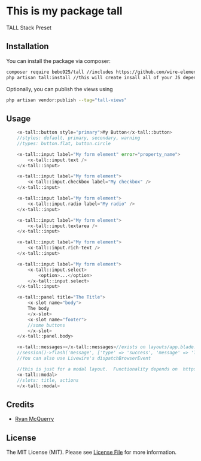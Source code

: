 # This is my package tall

TALL Stack Preset

## Installation

You can install the package via composer:

```bash
composer require bebo925/tall //includes https://github.com/wire-elements/modal
php artisan tall:install //this will create insall all of your JS dependencies, create a tailwind.config.js, update your webpack.mix.js file, and create an app.blade.php layout file
```

Optionally, you can publish the views using

```bash
php artisan vendor:publish --tag="tall-views"
```

## Usage

```php
    <x-tall::button style="primary">My Button</x-tall::button>
    //styles: default, primary, secondary, warning
    //types: button.flat, button.circle

    <x-tall::input label="My form element" error="property_name">
        <x-tall::input.text />
    </x-tall::input>

    <x-tall::input label="My form element">
        <x-tall::input.checkbox label="My checkbox" />
    </x-tall::input>

    <x-tall::input label="My form element">
        <x-tall::input.radio label="My radio" />
    </x-tall::input>

    <x-tall::input label="My form element">
        <x-tall::input.textarea />
    </x-tall::input>

    <x-tall::input label="My form element">
        <x-tall::input.rich-text />
    </x-tall::input>

    <x-tall::input label="My form element">
        <x-tall::input.select>
            <option>...</option>
        </x-tall::input.select>
    </x-tall::input>

    <x-tall::panel title="The Title">
        <x-slot name="body">
        The body
        </x-slot>
        <x-slot name="footer">
        //some buttons
        </x-slot>
    </x-tall::panel.body>

    <x-tall::messages></x-tall::messages>//exists on layouts/app.blade.php for notification messages
    //session()->flash('message', ['type' => 'success', 'message' => 'This is a success message!']);
    //You can also use Livewire's dispatchBrowserEvent

    //this is just for a modal layout.  Functionality depends on  https://github.com/wire-elements/modal
    <x-tall::modal>
    //slots: title, actions
    </x-tall::modal>
```

## Credits

-   [Ryan McQuerry](https://github.com/bebo925)

## License

The MIT License (MIT). Please see [License File](LICENSE.md) for more information.
